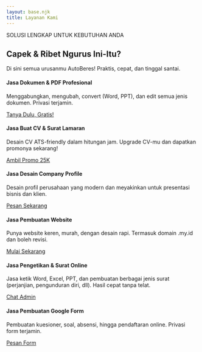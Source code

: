 ```yaml
---
layout: base.njk
title: Layanan Kami
---
```


<div class="container py-5">
    <div class="text-center mb-5">
        <p class="text-secondary fw-bold">SOLUSI LENGKAP UNTUK KEBUTUHAN ANDA</p>
        <h2 class="display-5 fw-bold">Capek & Ribet Ngurus Ini-Itu?</h2>
        <p class="lead text-white-50 mt-3">Di sini semua urusanmu AutoBeres! Praktis, cepat, dan tinggal santai.</p>
    </div>
    <div class="row g-4 justify-content-center">
        <div class="col-md-6 col-lg-4">
            <div class="portfolio-card p-4 h-100 d-flex flex-column text-center">
                <div class="flex-grow-1">
                    <h4 class="fw-bold">Jasa Dokumen & PDF Profesional</h4>
                    <p class="text-white-50">Menggabungkan, mengubah, convert (Word, PPT), dan edit semua jenis dokumen. Privasi terjamin.</p>
                </div>
                <a href="https://wa.me/6281234567890?text=Halo,%20saya%20tertarik%20dengan%20jasa%20dokumen%20&%20PDF." target="_blank" class="btn btn-neon-outline mt-3">Tanya Dulu, Gratis!</a>
            </div>
        </div>
        <div class="col-md-6 col-lg-4">
            <div class="portfolio-card p-4 h-100 d-flex flex-column text-center featured-card">
                <div class="flex-grow-1">
                    <h4 class="fw-bold">Jasa Buat CV & Surat Lamaran</h4>
                    <p class="text-white-50">Desain CV ATS-friendly dalam hitungan jam. Upgrade CV-mu dan dapatkan promonya sekarang!</p>
                </div>
                <a href="https://wa.me/6281234567890?text=Halo,%20saya%20tertarik%20dengan%20jasa%20pembuatan%20CV." target="_blank" class="btn btn-light mt-3">Ambil Promo 25K</a>
            </div>
        </div>
        <div class="col-md-6 col-lg-4">
            <div class="portfolio-card p-4 h-100 d-flex flex-column text-center">
                <div class="flex-grow-1">
                    <h4 class="fw-bold">Jasa Desain Company Profile</h4>
                    <p class="text-white-50">Desain profil perusahaan yang modern dan meyakinkan untuk presentasi bisnis dan klien.</p>
                </div>
                <a href="https://wa.me/6281234567890?text=Halo,%20saya%20tertarik%20dengan%20jasa%20desain%20company%20profile." target="_blank" class="btn btn-neon-outline mt-3">Pesan Sekarang</a>
            </div>
        </div>
        <div class="col-md-6 col-lg-4">
            <div class="portfolio-card p-4 h-100 d-flex flex-column text-center">
                <div class="flex-grow-1">
                    <h4 class="fw-bold">Jasa Pembuatan Website</h4>
                    <p class="text-white-50">Punya website keren, murah, dengan desain rapi. Termasuk domain .my.id dan boleh revisi.</p>
                </div>
                <a href="https://wa.me/6281234567890?text=Halo,%20saya%20tertarik%20dengan%20jasa%20pembuatan%20website." target="_blank" class="btn btn-neon-outline mt-3">Mulai Sekarang</a>
            </div>
        </div>
        <div class="col-md-6 col-lg-4">
            <div class="portfolio-card p-4 h-100 d-flex flex-column text-center">
                <div class="flex-grow-1">
                    <h4 class="fw-bold">Jasa Pengetikan & Surat Online</h4>
                    <p class="text-white-50">Jasa ketik Word, Excel, PPT, dan pembuatan berbagai jenis surat (perjanjian, pengunduran diri, dll). Hasil cepat tanpa telat.</p>
                </div>
                <a href="https://wa.me/6281234567890?text=Halo,%20saya%20tertarik%20dengan%20jasa%20pengetikan." target="_blank" class="btn btn-neon-outline mt-3">Chat Admin</a>
            </div>
        </div>
        <div class="col-md-6 col-lg-4">
            <div class="portfolio-card p-4 h-100 d-flex flex-column text-center">
                <div class="flex-grow-1">
                    <h4 class="fw-bold">Jasa Pembuatan Google Form</h4>
                    <p class="text-white-50">Pembuatan kuesioner, soal, absensi, hingga pendaftaran online. Privasi form terjamin.</p>
                </div>
                <a href="https://wa.me/6281234567890?text=Halo,%20saya%20tertarik%20dengan%20jasa%20Google%20Form." target="_blank" class="btn btn-neon-outline mt-3">Pesan Form</a>
            </div>
        </div>
    </div>
</div>
